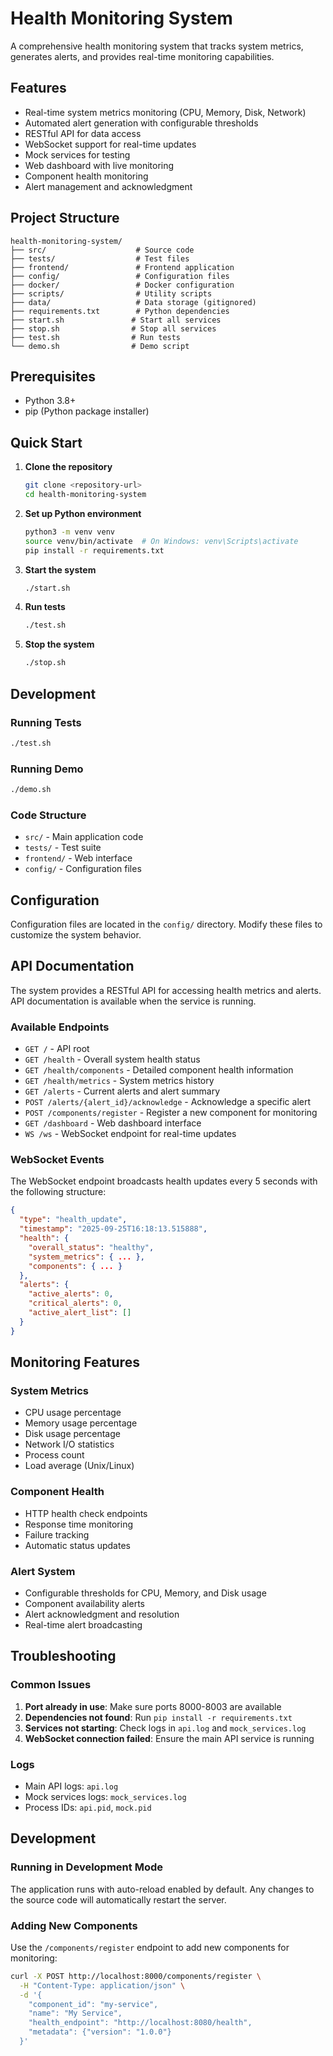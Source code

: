 # Health Monitoring System

A comprehensive health monitoring system that tracks system metrics, generates alerts, and provides real-time monitoring capabilities.

## Features

- Real-time system metrics monitoring (CPU, Memory, Disk, Network)
- Automated alert generation with configurable thresholds
- RESTful API for data access
- WebSocket support for real-time updates
- Mock services for testing
- Web dashboard with live monitoring
- Component health monitoring
- Alert management and acknowledgment

## Project Structure

```
health-monitoring-system/
├── src/                    # Source code
├── tests/                  # Test files
├── frontend/               # Frontend application
├── config/                 # Configuration files
├── docker/                 # Docker configuration
├── scripts/                # Utility scripts
├── data/                   # Data storage (gitignored)
├── requirements.txt        # Python dependencies
├── start.sh               # Start all services
├── stop.sh                # Stop all services
├── test.sh                # Run tests
└── demo.sh                # Demo script
```

## Prerequisites

- Python 3.8+
- pip (Python package installer)

## Quick Start

1. **Clone the repository**
   ```bash
   git clone <repository-url>
   cd health-monitoring-system
   ```

2. **Set up Python environment**
   ```bash
   python3 -m venv venv
   source venv/bin/activate  # On Windows: venv\Scripts\activate
   pip install -r requirements.txt
   ```

3. **Start the system**
   ```bash
   ./start.sh
   ```

4. **Run tests**
   ```bash
   ./test.sh
   ```

5. **Stop the system**
   ```bash
   ./stop.sh
   ```

## Development

### Running Tests
```bash
./test.sh
```

### Running Demo
```bash
./demo.sh
```

### Code Structure
- `src/` - Main application code
- `tests/` - Test suite
- `frontend/` - Web interface
- `config/` - Configuration files

## Configuration

Configuration files are located in the `config/` directory. Modify these files to customize the system behavior.

## API Documentation

The system provides a RESTful API for accessing health metrics and alerts. API documentation is available when the service is running.

### Available Endpoints

- `GET /` - API root
- `GET /health` - Overall system health status
- `GET /health/components` - Detailed component health information
- `GET /health/metrics` - System metrics history
- `GET /alerts` - Current alerts and alert summary
- `POST /alerts/{alert_id}/acknowledge` - Acknowledge a specific alert
- `POST /components/register` - Register a new component for monitoring
- `GET /dashboard` - Web dashboard interface
- `WS /ws` - WebSocket endpoint for real-time updates

### WebSocket Events

The WebSocket endpoint broadcasts health updates every 5 seconds with the following structure:
```json
{
  "type": "health_update",
  "timestamp": "2025-09-25T16:18:13.515888",
  "health": {
    "overall_status": "healthy",
    "system_metrics": { ... },
    "components": { ... }
  },
  "alerts": {
    "active_alerts": 0,
    "critical_alerts": 0,
    "active_alert_list": []
  }
}
```

## Monitoring Features

### System Metrics
- CPU usage percentage
- Memory usage percentage
- Disk usage percentage
- Network I/O statistics
- Process count
- Load average (Unix/Linux)

### Component Health
- HTTP health check endpoints
- Response time monitoring
- Failure tracking
- Automatic status updates

### Alert System
- Configurable thresholds for CPU, Memory, and Disk usage
- Component availability alerts
- Alert acknowledgment and resolution
- Real-time alert broadcasting

## Troubleshooting

### Common Issues

1. **Port already in use**: Make sure ports 8000-8003 are available
2. **Dependencies not found**: Run `pip install -r requirements.txt`
3. **Services not starting**: Check logs in `api.log` and `mock_services.log`
4. **WebSocket connection failed**: Ensure the main API service is running

### Logs

- Main API logs: `api.log`
- Mock services logs: `mock_services.log`
- Process IDs: `api.pid`, `mock.pid`

## Development

### Running in Development Mode

The application runs with auto-reload enabled by default. Any changes to the source code will automatically restart the server.

### Adding New Components

Use the `/components/register` endpoint to add new components for monitoring:

```bash
curl -X POST http://localhost:8000/components/register \
  -H "Content-Type: application/json" \
  -d '{
    "component_id": "my-service",
    "name": "My Service",
    "health_endpoint": "http://localhost:8080/health",
    "metadata": {"version": "1.0.0"}
  }'
```